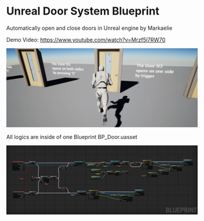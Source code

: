 # Unreal Door System Blueprint

Automatically open and close doors in Unreal engine by Markaelie

Demo Video: https://www.youtube.com/watch?v=Mrzf5l7RW70

<p align="center">
  <img width="820" height="auto" src="https://github.com/markaelie/Unreal-DoorSystem-Blueprint/blob/master/Unreal-Door-System.png?raw=true">
</p>

All logics are inside of one Blueprint BP_Door.uasset

<p align="center">
  <img width="820" height="auto" src="https://github.com/markaelie/Unreal-DoorSystem-Blueprint/blob/master/Unreal-Door-System-Blueprint.png?raw=true">
</p>
